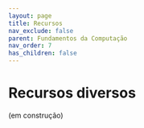 ```yaml
---
layout: page
title: Recursos
nav_exclude: false
parent: Fundamentos da Computação
nav_order: 7
has_children: false
---
```


# Recursos diversos

(em construção)
